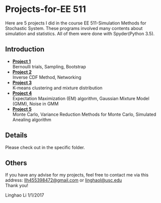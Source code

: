 # Projects-for-EE 511

Here are 5 projects I did in the course EE 511-Simulation Methods for Stochastic System. These programs involved many contents about simulation and statistics. All of them were done with Spyder(Python 3.5).

## Introduction

 - [**Project 1**][Project 1] </br>
   Bernoulli trials, Sampling, Bootstrap 
 - [**Project 2**][Project 2] </br>
   Inverse CDF Method, Networking
 - [**Project 3**][Project 3] </br>
   K-means clustering and mixture distribution 
 - [**Project 4**][Project 4] </br>
   Expectation Maximization (EM) algorithm, Gaussian Mixture Model (GMM), Noise in GMM
 - [**Project 5**][Project 5] </br>
   Monte Carlo, Variance Reduction Methods for Monte Carlo, Simulated Anealing algorithm
 
[Project 1]:https://github.com/linghaol/StochasticSystem-Simulation-Project/tree/master/Project%201
[Project 2]:https://github.com/linghaol/StochasticSystem-Simulation-Project/tree/master/Project%202
[Project 3]:https://github.com/linghaol/StochasticSystem-Simulation-Project/tree/master/Project%203
[Project 4]:https://github.com/linghaol/StochasticSystem-Simulation-Project/tree/master/Project%204
[Project 5]:https://github.com/linghaol/StochasticSystem-Simulation-Project/tree/master/Project%205

## Details

Please check out in the specific folder.

## Others

If you have any advise for my projects, feel free to contact me via this address: llh455398472@gmail.com or linghaol@usc.edu</br>
Thank you! 

Linghao Li
1/1/2017
